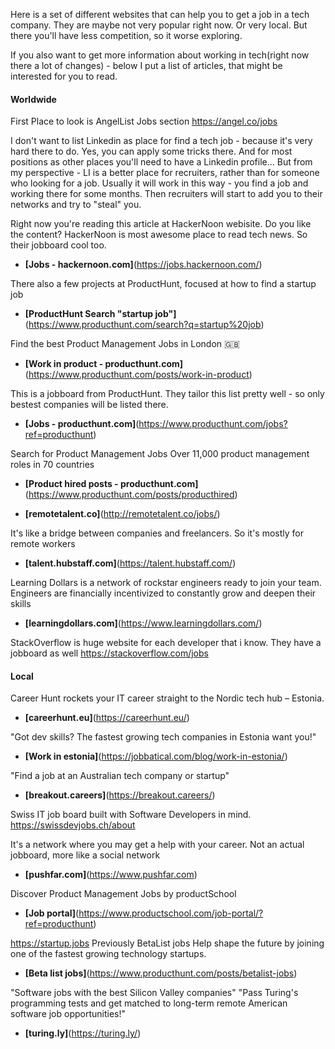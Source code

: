 



Here is a set of different websites that can help you to get a job in a tech company. They are maybe not very popular right now. Or very local. But there you'll have less competition, so it worse exploring.



If you also want to get more information about working in tech(right now there a lot of changes) - below I put a list of articles, that might be interested for you to read.

#### Worldwide


First Place to look is AngelList Jobs section https://angel.co/jobs

I don't want to list Linkedin as place for find a tech job - because it's very hard there to do. Yes, you can apply some tricks there. And for most positions as other places you'll need to have a Linkedin profile... But from my perspective - LI is a better place for recruiters, rather than for someone who looking for a job. Usually it will work in this way - you find a job and working there for some months. Then recruiters will start to add you to their networks and try to "steal" you.


Right now you're reading this article at HackerNoon webisite. Do you like the content? HackerNoon is most awesome place to read tech news. So their jobboard  cool too.
- **[Jobs - hackernoon.com]**(https://jobs.hackernoon.com/)



There also a few projects at ProductHunt, focused at how to find a startup job
- **[ProductHunt Search "startup job"]**(https://www.producthunt.com/search?q=startup%20job)


Find the best Product Management Jobs in London 🇬🇧
- **[Work in product - producthunt.com]**(https://www.producthunt.com/posts/work-in-product)


This is a jobboard from ProductHunt. They tailor this list pretty well - so only bestest companies will be listed there.
- **[Jobs - producthunt.com]**(https://www.producthunt.com/jobs?ref=producthunt)



Search for Product Management Jobs
Over 11,000 product management roles in 70 countries
- **[Product hired posts - producthunt.com]**(https://www.producthunt.com/posts/producthired)



- **[remotetalent.co]**(http://remotetalent.co/jobs/)


It's like a bridge between companies and freelancers. So it's mostly for remote workers
- **[talent.hubstaff.com]**(https://talent.hubstaff.com/)


Learning Dollars is a network of rockstar engineers ready to join your team. Engineers are financially incentivized to constantly grow and deepen their skills
- **[learningdollars.com]**(https://www.learningdollars.com/)



StackOverflow is huge website for each developer that i know. They have a jobboard as well
https://stackoverflow.com/jobs




#### Local


Career Hunt rockets your IT career straight to the Nordic tech hub – Estonia.
- **[careerhunt.eu]**(https://careerhunt.eu/)


"Got dev skills? The fastest growing tech companies in Estonia want you!"
- **[Work in estonia]**(https://jobbatical.com/blog/work-in-estonia/)



"Find a job at an Australian tech company or startup"
- **[breakout.careers]**(https://breakout.careers/)



Swiss IT job board built with Software Developers in mind.
https://swissdevjobs.ch/about



It's a network where you may get a help with your career. Not an actual jobboard, more like a social network
- **[pushfar.com]**(https://www.pushfar.com)




Discover Product Management Jobs by productSchool
- **[Job portal]**(https://www.productschool.com/job-portal/?ref=producthunt)



https://startup.jobs Previously BetaList jobs
Help shape the future by joining one of the fastest growing technology startups.
- **[Beta list jobs]**(https://www.producthunt.com/posts/betalist-jobs)


"Software jobs with the best Silicon Valley companies"
"Pass Turing's programming tests and get matched to long-term remote American software job opportunities!"
- **[turing.ly]**(https://turing.ly/)

<!-- https://www.talentticker.ai/ -->
